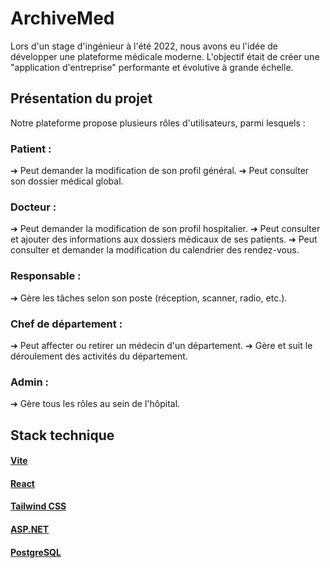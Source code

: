 # ArchiveMed

Lors d'un stage d'ingénieur à l'été 2022, nous avons eu l'idée de développer une plateforme médicale moderne. 
L'objectif était de créer une "application d'entreprise" performante et évolutive à grande échelle.

## Présentation du projet

Notre plateforme propose plusieurs rôles d'utilisateurs, parmi lesquels :

### Patient :
➔ Peut demander la modification de son profil général.
➔ Peut consulter son dossier médical global.

### Docteur :
➔ Peut demander la modification de son profil hospitalier.
➔ Peut consulter et ajouter des informations aux dossiers médicaux de ses patients.
➔ Peut consulter et demander la modification du calendrier des rendez-vous.

### Responsable :
➔ Gère les tâches selon son poste (réception, scanner, radio, etc.).

### Chef de département :
➔ Peut affecter ou retirer un médecin d'un département.
➔ Gère et suit le déroulement des activités du département.

### Admin :
➔ Gère tous les rôles au sein de l'hôpital.

## Stack technique

#### [Vite]("https://vitejs.dev")

#### [React]("https://react.dev")

#### [Tailwind CSS]("https://tailwindcss.com")

#### [ASP.NET]("https://dotnet.microsoft.com")

#### [PostgreSQL]("https://www.postgresql.org/")
